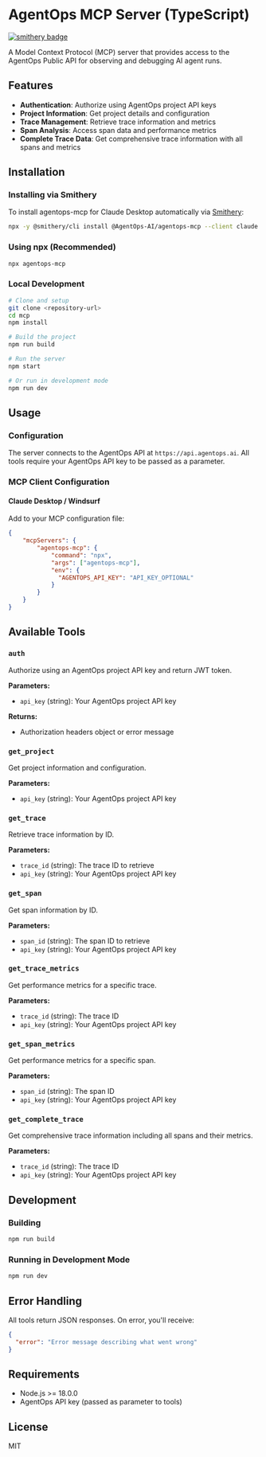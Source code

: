 # AgentOps MCP Server (TypeScript)

[![smithery badge](https://smithery.ai/badge/@AgentOps-AI/agentops-mcp)](https://smithery.ai/server/@AgentOps-AI/agentops-mcp)

A Model Context Protocol (MCP) server that provides access to the AgentOps Public API for observing and debugging AI agent runs.

## Features

- **Authentication**: Authorize using AgentOps project API keys
- **Project Information**: Get project details and configuration
- **Trace Management**: Retrieve trace information and metrics
- **Span Analysis**: Access span data and performance metrics
- **Complete Trace Data**: Get comprehensive trace information with all spans and metrics

## Installation

### Installing via Smithery

To install agentops-mcp for Claude Desktop automatically via [Smithery](https://smithery.ai/server/@AgentOps-AI/agentops-mcp):

```bash
npx -y @smithery/cli install @AgentOps-AI/agentops-mcp --client claude
```

### Using npx (Recommended)

```bash
npx agentops-mcp
```

### Local Development

```bash
# Clone and setup
git clone <repository-url>
cd mcp
npm install

# Build the project
npm run build

# Run the server
npm start

# Or run in development mode
npm run dev
```

## Usage

### Configuration

The server connects to the AgentOps API at `https://api.agentops.ai`. All tools require your AgentOps API key to be passed as a parameter.

### MCP Client Configuration

#### Claude Desktop / Windsurf

Add to your MCP configuration file:

```json
{
    "mcpServers": {
        "agentops-mcp": {
            "command": "npx",
            "args": ["agentops-mcp"],
            "env": {
              "AGENTOPS_API_KEY": "API_KEY_OPTIONAL"
            }
        }
    }
}
```

## Available Tools

### `auth`
Authorize using an AgentOps project API key and return JWT token.

**Parameters:**
- `api_key` (string): Your AgentOps project API key

**Returns:**
- Authorization headers object or error message

### `get_project`
Get project information and configuration.

**Parameters:**
- `api_key` (string): Your AgentOps project API key

### `get_trace`
Retrieve trace information by ID.

**Parameters:**
- `trace_id` (string): The trace ID to retrieve
- `api_key` (string): Your AgentOps project API key

### `get_span`
Get span information by ID.

**Parameters:**
- `span_id` (string): The span ID to retrieve
- `api_key` (string): Your AgentOps project API key

### `get_trace_metrics`
Get performance metrics for a specific trace.

**Parameters:**
- `trace_id` (string): The trace ID
- `api_key` (string): Your AgentOps project API key

### `get_span_metrics`
Get performance metrics for a specific span.

**Parameters:**
- `span_id` (string): The span ID
- `api_key` (string): Your AgentOps project API key

### `get_complete_trace`
Get comprehensive trace information including all spans and their metrics.

**Parameters:**
- `trace_id` (string): The trace ID
- `api_key` (string): Your AgentOps project API key

## Development

### Building

```bash
npm run build
```

### Running in Development Mode

```bash
npm run dev
```

## Error Handling

All tools return JSON responses. On error, you'll receive:

```json
{
  "error": "Error message describing what went wrong"
}
```

## Requirements

- Node.js >= 18.0.0
- AgentOps API key (passed as parameter to tools)

## License

MIT
